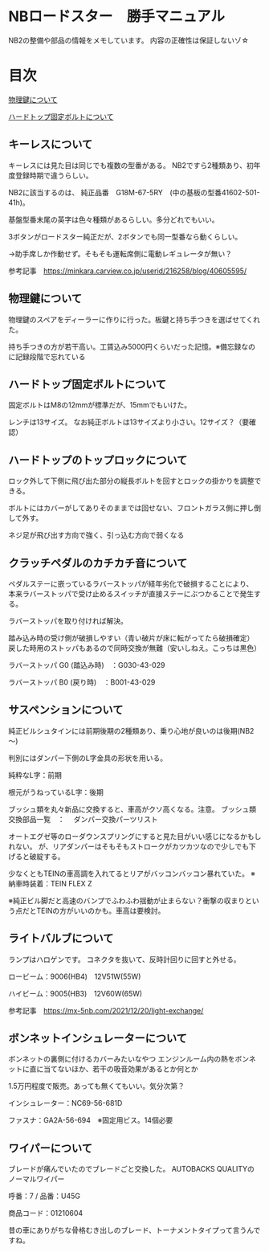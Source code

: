 <link rel="icon" href="favicon.ico">

# NBロードスター　勝手マニュアル

NB2の整備や部品の情報をメモしています。
内容の正確性は保証しないゾ☆

# 目次

[物理鍵について](#1)

[ハードトップ固定ボルトについて](#ハードトップ固定ボルトについて)





<a id="1"></a>
## キーレスについて

キーレスには見た目は同じでも複数の型番がある。
NB2ですら2種類あり、初年度登録時期で違うらしい。

NB2に該当するのは、
純正品番　G18M-67-5RY　(中の基板の型番41602-501-41h)。

基盤型番末尾の英字は色々種類があるらしい。多分どれでもいい。

3ボタンがロードスター純正だが、2ボタンでも同一型番なら動くらしい。

→助手席しか作動せず。そもそも運転席側に電動レギュレータが無い？

参考記事　https://minkara.carview.co.jp/userid/216258/blog/40605595/

## 物理鍵について

物理鍵のスペアをディーラーに作りに行った。板鍵と持ち手つきを選ばせてくれた。

持ち手つきの方が若干高い。工賃込み5000円くらいだった記憶。※備忘録なのに記録段階で忘れている



## ハードトップ固定ボルトについて

固定ボルトはM8の12mmが標準だが、15mmでもいけた。

レンチは13サイズ。
なお純正ボルトは13サイズより小さい。12サイズ？（要確認）



## ハードトップのトップロックについて

ロック外して下側に飛び出た部分の縦長ボルトを回すとロックの掛かりを調整できる。

ボルトにはカバーがしてありそのままでは回せない、フロントガラス側に押し倒して外す。

ネジ足が飛び出す方向で強く、引っ込む方向で弱くなる



## クラッチペダルのカチカチ音について

ペダルステーに嵌っているラバーストッパが経年劣化で破損することにより、
本来ラバーストッパで受け止めるスイッチが直接ステーにぶつかることで発生する。

ラバーストッパを取り付ければ解決。

踏み込み時の受け側が破損しやすい（青い破片が床に転がってたら破損確定）
戻した時用のストッパもあるので同時交換が無難（安いしねえ。こっちは黒色）

ラバーストッパ G0 (踏込み時)　：G030-43-029

ラバーストッパ B0 (戻り時)　：B001-43-029 




## サスペンションについて

純正ビルシュタインには前期後期の2種類あり、乗り心地が良いのは後期(NB2～)

判別にはダンパー下側のL字金具の形状を用いる。

純粋なL字：前期

根元がうねっているL字：後期

ブッシュ類を丸々新品に交換すると、車高がクソ高くなる。注意。
ブッシュ類交換部品一覧　：　 ダンパー交換パーツリスト

オートエグゼ等のローダウンスプリングにすると見た目がいい感じになるかもしれない。
が、リアダンパーはそもそもストロークがカツカツなので少しでも下げると破綻する。

少なくともTEINの車高調を入れてるとリアがバッコンバッコン暴れていた。
※納車時装着：TEIN FLEX Z

※純正ビル脚だと高速のバンプでふわふわ揺動が止まらない？衝撃の収まりという点だとTEINの方がいいのかも。車高は要検討。




## ライトバルブについて

ランプはハロゲンです。
コネクタを抜いて、反時計回りに回すと外せる。

ロービーム：9006(HB4)　12V51W(55W) 

ハイビーム：9005(HB3)　12V60W(65W)

参考記事　https://mx-5nb.com/2021/12/20/light-exchange/



## ボンネットインシュレーターについて

ボンネットの裏側に付けるカバーみたいなやつ
エンジンルーム内の熱をボンネットに直に当てないほか、若干の吸音効果があるとか何とか

1.5万円程度で販売。あっても無くてもいい。気分次第？

インシュレーター：NC69-56-681D

ファスナ：GA2A-56-694　※固定用ビス。14個必要

## ワイパーについて

ブレードが痛んでいたのでブレードごと交換した。
AUTOBACKS QUALITYのノーマルワイパー

呼番：7 / 品番：U45G

商品コード：01210604

昔の車にありがちな骨格むき出しのブレード、トーナメントタイプって言うんですね。




